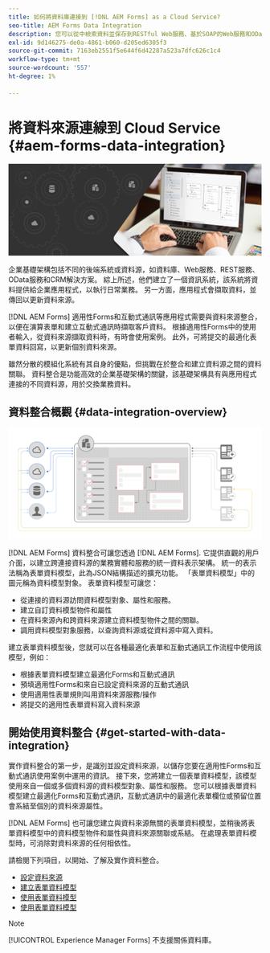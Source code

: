 ```yaml
---
title: 如何將資料庫連接到 [!DNL AEM Forms] as a Cloud Service?
seo-title: AEM Forms Data Integration
description: 您可以從中檢索資料並保存到RESTful Web服務、基於SOAP的Web服務和OData服務 [!DNL AEM Forms] as a Cloud Service。 此服務提供專用工具，可擷取、測試、驗證資料，以及將資料傳送至各種類型的資料來源。
exl-id: 9d146275-de0a-4861-b060-d205ed6305f3
source-git-commit: 7163eb2551f5e644f6d42287a523a7dfc626c1c4
workflow-type: tm+mt
source-wordcount: '557'
ht-degree: 1%

---
```


# 將資料來源連線到 Cloud Service {#aem-forms-data-integration}

![資料整合](do-not-localize/data-integeration.png)

企業基礎架構包括不同的後端系統或資料源，如資料庫、Web服務、REST服務、 OData服務和CRM解決方案。 綜上所述，他們建立了一個資訊系統，該系統將資料提供給企業應用程式，以執行日常業務。 另一方面，應用程式會擷取資料，並傳回以更新資料來源。

[!DNL AEM Forms] 適用性Forms和互動式通訊等應用程式需要與資料來源整合，以便在演算表單和建立互動式通訊時擷取客戶資料。 根據適用性Forms中的使用者輸入，從資料來源擷取資料時，有時會使用案例。 此外，可將提交的最適化表單資料回寫，以更新個別資料來源。

雖然分散的模組化系統有其自身的優點，但挑戰在於整合和建立資料源之間的資料關聯。 資料整合是功能高效的企業基礎架構的關鍵，該基礎架構具有與應用程式連接的不同資料源，用於交換業務資料。

## 資料整合概觀 {#data-integration-overview}

![aem-forms-data-integration](assets/aem-forms-data-integeration.png)

[!DNL AEM Forms] 資料整合可讓您透過 [!DNL AEM Forms]. 它提供直觀的用戶介面，以建立跨連接資料源的業務實體和服務的統一資料表示架構。 統一的表示法稱為表單資料模型，此為JSON結構描述的擴充功能。 「表單資料模型」中的圖元稱為資料模型對象。 表單資料模型可讓您：

* 從連接的資料源訪問資料模型對象、屬性和服務。
* 建立自訂資料模型物件和屬性
* 在資料來源內和跨資料來源建立資料模型物件之間的關聯。
* 調用資料模型對象服務，以查詢資料源或從資料源中寫入資料。

建立表單資料模型後，您就可以在各種最適化表單和互動式通訊工作流程中使用該模型，例如：

* 根據表單資料模型建立最適化Forms和互動式通訊
* 預填適用性Forms和來自已設定資料來源的互動式通訊
* 使用適用性表單規則叫用資料來源服務/操作
* 將提交的適用性表單資料寫入資料來源

## 開始使用資料整合 {#get-started-with-data-integration}

實作資料整合的第一步，是識別並設定資料來源，以儲存您要在適用性Forms和互動式通訊使用案例中運用的資訊。 接下來，您將建立一個表單資料模型，該模型使用來自一個或多個資料源的資料模型對象、屬性和服務。 您可以根據表單資料模型建立最適化Forms和互動式通訊，互動式通訊中的最適化表單欄位或預留位置會系結至個別的資料來源屬性。

[!DNL AEM Forms] 也可讓您建立與資料來源無關的表單資料模型，並稍後將表單資料模型中的資料模型物件和屬性與資料來源關聯或系結。 在處理表單資料模型時，可消除對資料來源的任何相依性。

請檢閱下列項目，以開始、了解及實作資料整合。

* [設定資料來源](configure-data-sources.md)
* [建立表單資料模型](create-form-data-models.md)
* [使用表單資料模型](work-with-form-data-model.md)
* [使用表單資料模型](using-form-data-model.md)

>[!NOTE]
>
>[!UICONTROL Experience Manager Forms] 不支援關係資料庫。
